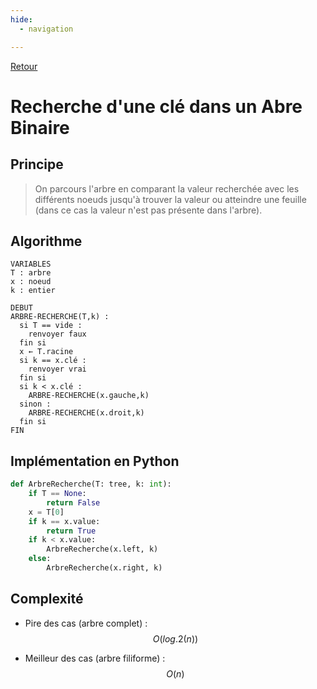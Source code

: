 ```yaml
---
hide:
  - navigation

---
```

<script type="text/javascript" src="http://cdn.mathjax.org/mathjax/latest/MathJax.js?config=default"></script>
[Retour](../../)


# **Recherche d'une clé dans un Abre Binaire**

## Principe

> On parcours l'arbre en comparant la valeur recherchée avec les différents noeuds jusqu'à trouver la valeur ou atteindre une feuille (dans ce cas la valeur n'est pas présente dans l'arbre).

## Algorithme

```
VARIABLES
T : arbre
x : noeud
k : entier

DEBUT
ARBRE-RECHERCHE(T,k) :
  si T == vide :
    renvoyer faux
  fin si
  x ← T.racine
  si k == x.clé :
    renvoyer vrai
  fin si
  si k < x.clé :
    ARBRE-RECHERCHE(x.gauche,k)
  sinon :
    ARBRE-RECHERCHE(x.droit,k)
  fin si
FIN
```

## Implémentation en Python

```Python
def ArbreRecherche(T: tree, k: int):
    if T == None:
        return False
    x = T[0]
    if k == x.value:
        return True
    if k < x.value:
        ArbreRecherche(x.left, k)
    else:
        ArbreRecherche(x.right, k)
```

## Complexité

* Pire des cas (arbre complet) :  $$ O(log.2(n)) $$

* Meilleur des cas (arbre filiforme) : $$ O(n) $$
